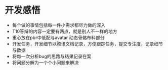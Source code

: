 # 开发感悟

* 每个做的事情包括每一件小需求都尽力做的深入
* T10答辩的内容一定要有两点，就是别人不一样的地方
* 重心放在pbr中低配与avatar 动态骨骼布料部分
* 开发任务，开发细节以腾讯文档记录，方便跟踪任务，提交专注度，记录细节与数据
* 将每一次分析bug的思路与结果记录在案
* 将问题分解为一个个小问题来解决

